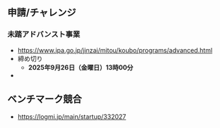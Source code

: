 
## 申請/チャレンジ
### 未踏アドバンスト事業
- https://www.ipa.go.jp/jinzai/mitou/koubo/programs/advanced.html
- 締め切り
	- **2025年9月26日（金曜日）13時00分**
- 

## ベンチマーク競合
-  https://logmi.jp/main/startup/332027
